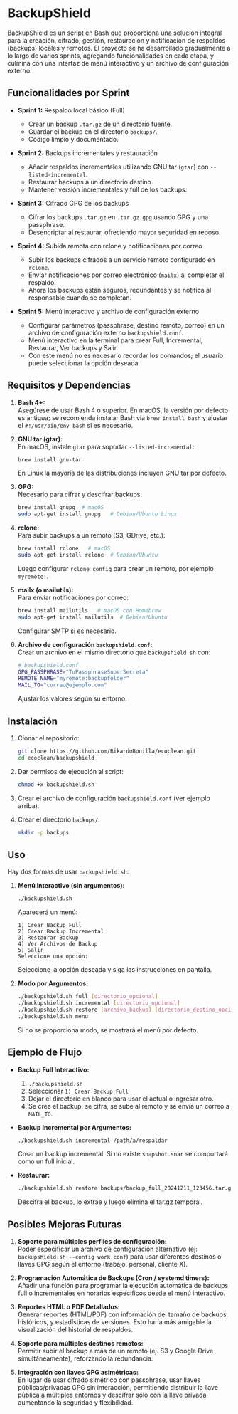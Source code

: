# BackupShield

BackupShield es un script en Bash que proporciona una solución integral para la creación, cifrado, gestión, restauración y notificación de respaldos (backups) locales y remotos. El proyecto se ha desarrollado gradualmente a lo largo de varios sprints, agregando funcionalidades en cada etapa, y culmina con una interfaz de menú interactivo y un archivo de configuración externo.

## Funcionalidades por Sprint

- **Sprint 1:** Respaldo local básico (Full)  
  - Crear un backup `.tar.gz` de un directorio fuente.  
  - Guardar el backup en el directorio `backups/`.  
  - Código limpio y documentado.

- **Sprint 2:** Backups incrementales y restauración  
  - Añadir respaldos incrementales utilizando GNU tar (`gtar`) con `--listed-incremental`.  
  - Restaurar backups a un directorio destino.  
  - Mantener versión incrementales y full de los backups.

- **Sprint 3:** Cifrado GPG de los backups  
  - Cifrar los backups `.tar.gz` en `.tar.gz.gpg` usando GPG y una passphrase.  
  - Desencriptar al restaurar, ofreciendo mayor seguridad en reposo.

- **Sprint 4:** Subida remota con rclone y notificaciones por correo  
  - Subir los backups cifrados a un servicio remoto configurado en `rclone`.  
  - Enviar notificaciones por correo electrónico (`mailx`) al completar el respaldo.  
  - Ahora los backups están seguros, redundantes y se notifica al responsable cuando se completan.

- **Sprint 5:** Menú interactivo y archivo de configuración externo  
  - Configurar parámetros (passphrase, destino remoto, correo) en un archivo de configuración externo `backupshield.conf`.  
  - Menú interactivo en la terminal para crear Full, Incremental, Restaurar, Ver backups y Salir.  
  - Con este menú no es necesario recordar los comandos; el usuario puede seleccionar la opción deseada.

## Requisitos y Dependencias

1. **Bash 4+:**  
   Asegúrese de usar Bash 4 o superior. En macOS, la versión por defecto es antigua; se recomienda instalar Bash vía `brew install bash` y ajustar el `#!/usr/bin/env bash` si es necesario.

2. **GNU tar (gtar):**  
   En macOS, instale `gtar` para soportar `--listed-incremental`:  
   ```bash
   brew install gnu-tar
   ```
   En Linux la mayoría de las distribuciones incluyen GNU tar por defecto.

3. **GPG:**  
   Necesario para cifrar y descifrar backups:  
   ```bash
   brew install gnupg  # macOS
   sudo apt-get install gnupg   # Debian/Ubuntu Linux
   ```

4. **rclone:**  
   Para subir backups a un remoto (S3, GDrive, etc.):  
   ```bash
   brew install rclone   # macOS
   sudo apt-get install rclone  # Debian/Ubuntu
   ```
   Luego configurar `rclone config` para crear un remoto, por ejemplo `myremote:`.

5. **mailx (o mailutils):**  
   Para enviar notificaciones por correo:  
   ```bash
   brew install mailutils   # macOS con Homebrew
   sudo apt-get install mailutils  # Debian/Ubuntu
   ```
   Configurar SMTP si es necesario.

6. **Archivo de configuración `backupshield.conf`:**  
   Crear un archivo en el mismo directorio que `backupshield.sh` con:  
   ```bash
   # backupshield.conf
   GPG_PASSPHRASE="TuPassphraseSuperSecreta"
   REMOTE_NAME="myremote:backupfolder"
   MAIL_TO="correo@ejemplo.com"
   ```
   Ajustar los valores según su entorno.

## Instalación

1. Clonar el repositorio:  
   ```bash
   git clone https://github.com/RikardoBonilla/ecoclean.git
   cd ecoclean/backupshield
   ```

2. Dar permisos de ejecución al script:  
   ```bash
   chmod +x backupshield.sh
   ```

3. Crear el archivo de configuración `backupshield.conf` (ver ejemplo arriba).

4. Crear el directorio `backups/`:  
   ```bash
   mkdir -p backups
   ```

## Uso

Hay dos formas de usar `backupshield.sh`:

1. **Menú Interactivo (sin argumentos):**
   ```bash
   ./backupshield.sh
   ```
   Aparecerá un menú:
   ```
   1) Crear Backup Full
   2) Crear Backup Incremental
   3) Restaurar Backup
   4) Ver Archivos de Backup
   5) Salir
   Seleccione una opción:
   ```

   Seleccione la opción deseada y siga las instrucciones en pantalla.

2. **Modo por Argumentos:**
   ```bash
   ./backupshield.sh full [directorio_opcional]
   ./backupshield.sh incremental [directorio_opcional]
   ./backupshield.sh restore [archivo_backup] [directorio_destino_opcional]
   ./backupshield.sh menu
   ```
   
   Si no se proporciona modo, se mostrará el menú por defecto.

## Ejemplo de Flujo

- **Backup Full Interactivo:**
  1. `./backupshield.sh`
  2. Seleccionar `1) Crear Backup Full`
  3. Dejar el directorio en blanco para usar el actual o ingresar otro.
  4. Se crea el backup, se cifra, se sube al remoto y se envía un correo a `MAIL_TO`.

- **Backup Incremental por Argumentos:**
  ```bash
  ./backupshield.sh incremental /path/a/respaldar
  ```
  Crear un backup incremental. Si no existe `snapshot.snar` se comportará como un full inicial.

- **Restaurar:**
  ```bash
  ./backupshield.sh restore backups/backup_full_20241211_123456.tar.gz.gpg /ruta/de/restauracion
  ```
  Descifra el backup, lo extrae y luego elimina el tar.gz temporal.

## Posibles Mejoras Futuras

1. **Soporte para múltiples perfiles de configuración:**  
   Poder especificar un archivo de configuración alternativo (ej: `backupshield.sh --config work.conf`) para usar diferentes destinos o llaves GPG según el entorno (trabajo, personal, cliente X).

2. **Programación Automática de Backups (Cron / systemd timers):**  
   Añadir una función para programar la ejecución automática de backups full o incrementales en horarios específicos desde el menú interactivo.

3. **Reportes HTML o PDF Detallados:**  
   Generar reportes (HTML/PDF) con información del tamaño de backups, históricos, y estadísticas de versiones. Esto haría más amigable la visualización del historial de respaldos.

4. **Soporte para múltiples destinos remotos:**  
   Permitir subir el backup a más de un remoto (ej. S3 y Google Drive simultáneamente), reforzando la redundancia.

5. **Integración con llaves GPG asimétricas:**  
   En lugar de usar cifrado simétrico con passphrase, usar llaves públicas/privadas GPG sin interacción, permitiendo distribuir la llave pública a múltiples entornos y descifrar sólo con la llave privada, aumentando la seguridad y flexibilidad.
